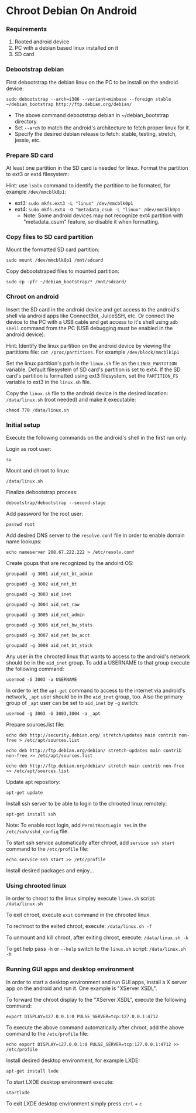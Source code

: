 # Chroot Debian On Android

### Requirements
1. Rooted android device
2. PC with a debian based linux installed on it
3. SD card

### Debootstrap debian
First debootstrap the debian linux on the PC to be install on the android device:

`sudo debootstrap --arch=i386 --variant=minbase --foreign stable ~/debian_bootstrap http://ftp.debian.org/debian/`
  - The above command debootstrap debian in ~/debian_bootstrap directory.
  - Set `--arch` to match the android's architecture to fetch proper linux for it.
  - Specify the desired debian release to fetch: stable, testing, stretch, jessie, etc.

### Prepare SD card
At least one partition in the SD card is needed for linux. Format the partition to ext3 or ext4 filesystem:

Hint: use `lsblk` command to identify the partition to be formated, for example `/dev/mmcblk0p1`:
  - ext3: `sudo mkfs.ext3 -L "linux" /dev/mmcblk0p1`
  - ext4: `sudo mkfs.ext4 -O ^metadata_csum -L "linux" /dev/mmcblk0p1`
    - Note: Some android devices may not recognize ext4 partition with "metadata_csum" feature, so disable it when formatting.

### Copy files to SD card partition
Mount the formatted SD card partition:

`sudo mount /dev/mmcblk0p1 /mnt/sdcard`

Copy debootstraped files to mounted partition:

`sudo cp -pfr ~/debian_bootstrap/* /mnt/sdcard/`

### Chroot on android
Insert the SD card in the android device and get access to the android's shell via android apps like ConnectBot, JuiceSSH, etc.
Or connect the device to the PC with a USB cable and get access to it's shell using `adb shell` command from the PC (USB debugging must be enabled in the android device).

Hint: Identify the linux partition on the android device by viewing the partitions file: `cat /proc/partitions`. For example `/dev/block/mmcblk1p1`

Set the linux partition's path in the `linux.sh` file as the `LINUX_PARTITION` variable.
Default filesystem of SD card's partition is set to ext4.
If the SD card's partition is formatted using ext3 filesystem, set the `PARTITION_FS` variable to ext3 in the `linux.sh` file.

Copy the `linux.sh` file to the android device in the desired location: `/data/linux.sh` (root needed) and make it executable:

`chmod 770 /data/linux.sh`

### Initial setup
Execute the following commands on the android's shell in the first run only:

Login as root user:

`su`

Mount and chroot to linux:

`/data/linux.sh`

Finalize debootstrap process:

`debootstrap/debootstrap --second-stage`

Add password for the root user:

`passwd root`

Add desired DNS server to the `resolve.conf` file in order to enable domain name lookups:

`echo nameserver 208.67.222.222 > /etc/resolv.conf`

Create goups that are recognized by the andoird OS:

`groupadd -g 3001 aid_net_bt_admin`

`groupadd -g 3002 aid_net_bt`

`groupadd -g 3003 aid_inet`

`groupadd -g 3004 aid_net_raw`

`groupadd -g 3005 aid_net_admin`

`groupadd -g 3006 aid_net_bw_stats`

`groupadd -g 3007 aid_net_bw_acct`

`groupadd -g 3008 aid_net_bt_stack`

Any user in the chrooted linux that wants to access to the android's network should be in the `aid_inet` group. To add a USERNAME to that group execute the following command:

`usermod -G 3003 -a USERNAME`

In order to let the `apt-get` command to access to the internet via android's network, `_apt` user should be in the `aid_inet` group, too.
Also the primary group of `_apt` user can be set to `aid_inet` by `-g` switch:

`usermod -g 3003 -G 3003,3004 -a _apt`

Prepare sources.list file:

`echo deb http://security.debian.org/ stretch/updates main contrib non-free > /etc/apt/sources.list`

`echo deb http://ftp.debian.org/debian/ stretch-updates main contrib non-free >> /etc/apt/sources.list`

`echo deb http://ftp.debian.org/debian/ stretch main contrib non-free >> /etc/apt/sources.list`

Update apt repository:

`apt-get update`

Install ssh server to be able to login to the chrooted linux remotely:

`apt-get install ssh`

Note: To enable root login, add `PermitRootLogin Yes` in the `/etc/ssh/sshd_config` file.

To start ssh service automatically after chroot, add `service ssh start` command to the `/etc/profile` file:

`echo service ssh start >> /etc/profile`

Install desired packages and enjoy...

### Using chrooted linux
In order to chroot to the linux simpley execute `linux.sh` script: `/data/linux.sh`

To exit chroot, execute `exit` command in the chrooted linux.

To rechroot to the exited chroot, execute: `/data/linux.sh -f`

To unmount and kill chroot, after exiting chroot, execute: `/data/linux.sh -k`

To get help pass `-h` or `--help` switch to the `linux.sh` script: `/data/linux.sh -h`

### Running GUI apps and desktop environment
In order to start a desktop environment and run GUI apps, install a X server app on the android and run it.
One example is "XServer XSDL".

To forward the chroot display to the "XServer XSDL", execute the following command:

`export DISPLAY=127.0.0.1:0 PULSE_SERVER=tcp:127.0.0.1:4712`

To execute the above command automatically after chroot, add the above command to the `/etc/profile` file:

`echo export DISPLAY=127.0.0.1:0 PULSE_SERVER=tcp:127.0.0.1:4712 >> /etc/profile`

Install desired desktop environment, for example LXDE:

`apt-get install lxde`

To start LXDE desktop environment execute:

`startlxde`

To exit LXDE desktop environment simply press `ctrl` + `c`
